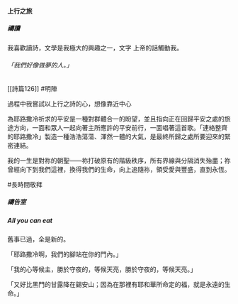 #### 上行之旅

##### 禱讀

我喜歡讀詩，文學是我極大的興趣之一，文字
上帝的話觸動我。

###### 「我們好像做夢的人。」
[[詩篇126]] #明陣

過程中我嘗試以上行之詩的心，想像靠近中心

為耶路撒冷祈求的平安是一種對群體合一的盼望，並且指向正在回歸平安之處的旅途方向，一面和眾人一起向著主所應許的平安前行，一面唱著這首歌。「連絡整齊的耶路撒冷」製造一種浩浩蕩蕩、渾然一體的大氣，是最終所歸之處所要迎來的緊密連結。 

我的一生是對祢的朝聖——祢打破原有的階級秩序，所有界線與分隔消失殆盡；祢曾經向下到我們這裡，換得我們的生命，向上追隨祢，領受愛與豐盛，直到永恆。

#長時間敬拜

##### 禱告室

##### All you can eat


舊事已過，全是新的。

「耶路撒冷啊，我們的腳站在你的門內。」

「我的心等候主，勝於守夜的，等候天亮，勝於守夜的，等候天亮。」

「又好比黑門的甘露降在錫安山；因為在那裡有耶和華所命定的福，就是永遠的生命。」
